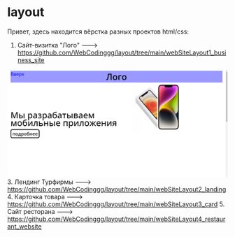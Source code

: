 # layout
Привет, здесь находится вёрстка разных проектов html/css:
1. Сайт-визитка "Лого" ---> https://github.com/WebCodinggg/layout/tree/main/webSiteLayout1_business_site

![Image alt](https://github.com/WebCodinggg/layout/blob/main/picture1.png)
3. Лендинг Турфирмы ---> https://github.com/WebCodinggg/layout/tree/main/webSiteLayout2_landing
4. Карточка товара ---> https://github.com/WebCodinggg/layout/tree/main/webSiteLayout3_card
5. Сайт ресторана ---> https://github.com/WebCodinggg/layout/tree/main/webSiteLayout4_restaurant_website
